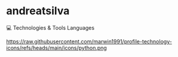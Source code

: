 ﻿# andreatsilva

💻 Technologies & Tools
Languages

https://raw.githubusercontent.com/marwin1991/profile-technology-icons/refs/heads/main/icons/python.png

